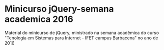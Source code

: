 # Minicurso jQuery-semana academica 2016
Material do minicurso de jQuery, ministrado na semana acadêmica do curso "Tenologia em Sistemas para Internet - IFET campus Barbacena" no ano de 2016
